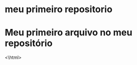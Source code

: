 # meu primeiro repositorio
<html>
        <h1> Meu primeiro arquivo no meu repositório</h1>
<\html>
